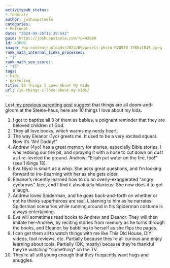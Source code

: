 ```yaml
---
activitypub_status:
- federate
author: joshuapsteele
categories:
- Personal
date: "2024-09-26T11:39:54Z"
guid: https://joshuapsteele.com/?p=43080
id: 43080
image: /wp-content/uploads/2024/09/pexels-photo-620530-1568x1045.jpeg
rank_math_internal_links_processed:
- "1"
rank_math_seo_score:
- "15"
tags:
- kids
- parenting
title: 10 Things I Love About My Kids
url: /10-things-i-love-about-my-kids/
---
```


Lest [my previous parenting post](https://joshuapsteele.com/i-love-my-kids-but-i-sometimes-regret-having-them/) suggest that things are all doom-and-gloom at the Steele-haus, here are 10 things I love about my kids.

1. I got to baptize all 3 of them as babies, a poignant reminder that they are beloved children of God.
2. They all love books, which warms my nerdy heart.
3. The way Eleanor (1yo) greets me. It used to be a very excited squeal. Now it’s “Ah! Daddy!”
4. Andrew (4yo) has a great memory for stories, especially Bible stories. I was redoing our fire pit, and spraying it with a hose to cut down on dust as I re-leveled the ground. Andrew: “Elijah put water on the fire, too!” (see 1 Kings 18).
5. Eva (6yo) is smart as a whip. She asks great questions, and I’m looking forward to (re-)learning with her as she gets older.
6. Eleanor’s recently learned how to do an overly-exaggerated “angry eyebrows” face, and I find it absolutely hilarious. She now does it to get a laugh.
7. Andrew loves Spiderman, and he goes back-and-forth on whether or not he thinks superheroes are real. Listening to him as he narrates Spiderman scenarios while running around in his Spiderman costume is always entertaining.
8. Eva will sometimes read books to Andrew and Eleanor. They will then imitate her–Andrew, by reciting stories from memory as he turns through the books, and Eleanor, by babbling to herself as she flips the pages.
9. I can get them all to watch things with me like This Old House, DIY videos, tool reviews, etc. Partially because they’re all curious and enjoy learning about tools. Partially (OK, mostly) because they’re thankful they’re watching \*something\* on the TV.
10. They’re all still young enough that they frequently want hugs and snuggles.